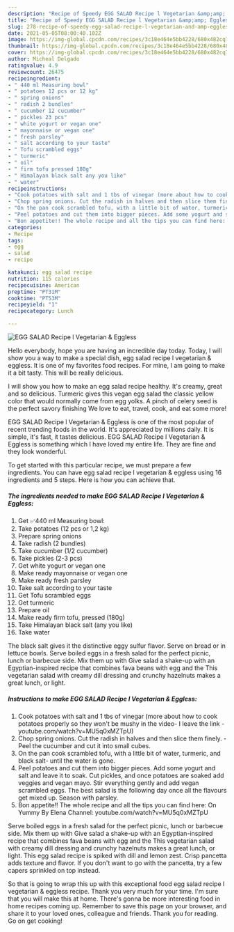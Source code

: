 ```yaml
---
description: "Recipe of Speedy EGG SALAD Recipe l Vegetarian &amp;amp; Eggless"
title: "Recipe of Speedy EGG SALAD Recipe l Vegetarian &amp;amp; Eggless"
slug: 278-recipe-of-speedy-egg-salad-recipe-l-vegetarian-and-amp-eggless
date: 2021-05-05T08:00:40.102Z
image: https://img-global.cpcdn.com/recipes/3c18e464e5bb4228/680x482cq70/egg-salad-recipe-l-vegetarian-eggless-recipe-main-photo.jpg
thumbnail: https://img-global.cpcdn.com/recipes/3c18e464e5bb4228/680x482cq70/egg-salad-recipe-l-vegetarian-eggless-recipe-main-photo.jpg
cover: https://img-global.cpcdn.com/recipes/3c18e464e5bb4228/680x482cq70/egg-salad-recipe-l-vegetarian-eggless-recipe-main-photo.jpg
author: Micheal Delgado
ratingvalue: 4.9
reviewcount: 26475
recipeingredient:
- " 440 ml Measuring bowl"
- " potatoes 12 pcs or 12 kg"
- " spring onions"
- " radish 2 bundles"
- " cucumber 12 cucumber"
- " pickles 23 pcs"
- " white yogurt or vegan one"
- " mayonnaise or vegan one"
- " fresh parsley"
- " salt according to your taste"
- " Tofu scrambled eggs"
- " turmeric"
- " oil"
- " firm tofu pressed 180g"
- " Himalayan black salt any you like"
- " water"
recipeinstructions:
- "Cook potatoes with salt and 1 tbs of vinegar (more about how to cook potatoes properly so they won&#39;t be mushy in the video- I leave the link - youtube.com/watch?v=MU5q0xMZTpU)"
- "Chop spring onions. Cut the radish in halves and then slice them finely. Peel the cucumber and cut it into small cubes."
- "On the pan cook scrambled tofu, with a little bit of water, turmeric, and black salt- until the water is gone."
- "Peel potatoes and cut them into bigger pieces. Add some yogurt and salt and leave it to soak. Cut pickles, and once potatoes are soaked add veggies and vegan mayo. Stir everything gently and add vegan scrambled eggs. The best salad is the following day once all the flavours get mixed up. Season with parsley."
- "Bon appetite!! The whole recipe and all the tips you can find here: On Yummy By Elena Channel: youtube.com/watch?v=MU5q0xMZTpU"
categories:
- Recipe
tags:
- egg
- salad
- recipe

katakunci: egg salad recipe 
nutrition: 115 calories
recipecuisine: American
preptime: "PT31M"
cooktime: "PT53M"
recipeyield: "1"
recipecategory: Lunch

---
```



![EGG SALAD Recipe l Vegetarian &amp; Eggless](https://img-global.cpcdn.com/recipes/3c18e464e5bb4228/680x482cq70/egg-salad-recipe-l-vegetarian-eggless-recipe-main-photo.jpg)

Hello everybody, hope you are having an incredible day today. Today, I will show you a way to make a special dish, egg salad recipe l vegetarian &amp; eggless. It is one of my favorites food recipes. For mine, I am going to make it a bit tasty. This will be really delicious.

I will show you how to make an egg salad recipe healthy. It&#39;s creamy, great and so delicious. Turmeric gives this vegan egg salad the classic yellow color that would normally come from egg yolks. A pinch of celery seed is the perfect savory finishing We love to eat, travel, cook, and eat some more!

EGG SALAD Recipe l Vegetarian &amp; Eggless is one of the most popular of recent trending foods in the world. It's appreciated by millions daily. It is simple, it's fast, it tastes delicious. EGG SALAD Recipe l Vegetarian &amp; Eggless is something which I have loved my entire life. They are fine and they look wonderful.


To get started with this particular recipe, we must prepare a few ingredients. You can have egg salad recipe l vegetarian &amp; eggless using 16 ingredients and 5 steps. Here is how you can achieve that.

<!--inarticleads1-->

##### The ingredients needed to make EGG SALAD Recipe l Vegetarian &amp; Eggless:

1. Get  ✅440 ml Measuring bowl:
1. Take  potatoes (12 pcs or 1,2 kg)
1. Prepare  spring onions
1. Take  radish (2 bundles)
1. Take  cucumber (1/2 cucumber)
1. Take  pickles (2-3 pcs)
1. Get  white yogurt or vegan one
1. Make ready  mayonnaise or vegan one
1. Make ready  fresh parsley
1. Take  salt according to your taste
1. Get  Tofu scrambled eggs
1. Get  turmeric
1. Prepare  oil
1. Make ready  firm tofu, pressed (180g)
1. Take  Himalayan black salt (any you like)
1. Take  water


The black salt gives it the distinctive eggy sulfur flavor. Serve on bread or in lettuce bowls. Serve boiled eggs in a fresh salad for the perfect picnic, lunch or barbecue side. Mix them up with Give salad a shake-up with an Egyptian-inspired recipe that combines fava beans with egg and the This vegetarian salad with creamy dill dressing and crunchy hazelnuts makes a great lunch, or light. 

<!--inarticleads2-->

##### Instructions to make EGG SALAD Recipe l Vegetarian &amp; Eggless:

1. Cook potatoes with salt and 1 tbs of vinegar (more about how to cook potatoes properly so they won&#39;t be mushy in the video- I leave the link - youtube.com/watch?v=MU5q0xMZTpU)
1. Chop spring onions. Cut the radish in halves and then slice them finely. - Peel the cucumber and cut it into small cubes.
1. On the pan cook scrambled tofu, with a little bit of water, turmeric, and black salt- until the water is gone.
1. Peel potatoes and cut them into bigger pieces. Add some yogurt and salt and leave it to soak. Cut pickles, and once potatoes are soaked add veggies and vegan mayo. Stir everything gently and add vegan scrambled eggs. The best salad is the following day once all the flavours get mixed up. Season with parsley.
1. Bon appetite!! The whole recipe and all the tips you can find here: On Yummy By Elena Channel: youtube.com/watch?v=MU5q0xMZTpU


Serve boiled eggs in a fresh salad for the perfect picnic, lunch or barbecue side. Mix them up with Give salad a shake-up with an Egyptian-inspired recipe that combines fava beans with egg and the This vegetarian salad with creamy dill dressing and crunchy hazelnuts makes a great lunch, or light. This egg salad recipe is spiked with dill and lemon zest. Crisp pancetta adds texture and flavor. If you don&#39;t want to go with the pancetta, try a few capers sprinkled on top instead. 

So that is going to wrap this up with this exceptional food egg salad recipe l vegetarian &amp; eggless recipe. Thank you very much for your time. I'm sure that you will make this at home. There's gonna be more interesting food in home recipes coming up. Remember to save this page on your browser, and share it to your loved ones, colleague and friends. Thank you for reading. Go on get cooking!
